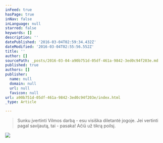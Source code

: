 ```yaml
---
inFeed: true
hasPage: true
inNav: false
inLanguage: null
starred: false
keywords: []
description: ''
datePublished: '2016-03-04T02:59:34.432Z'
dateModified: '2016-03-04T02:55:56.552Z'
title: ''
author: []
sourcePath: _posts/2016-03-04-a90b751d-05df-461a-9842-3ed0c94f203e.md
published: true
authors: []
publisher:
  name: null
  domain: null
  url: null
  favicon: null
url: a90b751d-05df-461a-9842-3ed0c94f203e/index.html
_type: Article

---
```

> Sunku įvertinti Vilmos darbą - esu visiška diletantė jogoje. Jei vertinti pagal savijautą, tai - pasaka! Ačiū už tikrą poilsį.

![](https://the-grid-user-content.s3-us-west-2.amazonaws.com/ed591432-cfc5-49e0-bb9a-05242d031261.jpg)